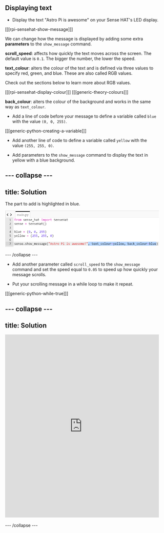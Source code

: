 ## Displaying text

+ Display the text "Astro Pi is awesome" on your Sense HAT's LED display.

[[[rpi-sensehat-show-message]]]

We can change how the message is displayed by adding some extra **parameters** to the `show_message` command.

**scroll_speed**: affects how quickly the text moves across the screen. The default value is `0.1`. The bigger the number, the lower the speed.

**text_colour**: alters the colour of the text and is defined via three values to specify red, green, and blue. These are also called RGB values.

Check out the sections below to learn more about RGB values.

[[[rpi-sensehat-display-colour]]]
[[[generic-theory-colours]]]

**back_colour**: alters the colour of the background and works in the same way as `text_colour`.

+ Add a line of code before your message to define a variable called `blue` with the value `(0, 0, 255)`.

[[[generic-python-creating-a-variable]]]

+ Add another line of code to define a variable called `yellow` with the value `(255, 255, 0)`.

+ Add parameters to the `show_message` command to display the text in yellow with a blue background.

--- collapse ---
---
title: Solution
---
The part to add is highlighted in blue.

![Coloured text](images/coloured-text.png)

--- /collapse ---

+ Add another parameter called `scroll_speed` to the `show_message` command and set the speed equal to `0.05` to speed up how quickly your message scrolls.

+ Put your scrolling message in a while loop to make it repeat.

[[[generic-python-while-true]]]

--- collapse ---
---
title: Solution
---
<iframe src="https://trinket.io/embed/python/44e4fe6df5?toggleCode=true" width="100%" height="600" frameborder="0" marginwidth="0" marginheight="0" allowfullscreen></iframe>

--- /collapse ---

